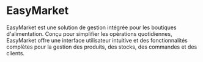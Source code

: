 # EasyMarket
 EasyMarket est une solution de gestion intégrée pour les boutiques d'alimentation. Conçu pour simplifier les opérations quotidiennes, EasyMarket offre une interface utilisateur intuitive et des fonctionnalités complètes pour la gestion des produits, des stocks, des commandes et des clients.
